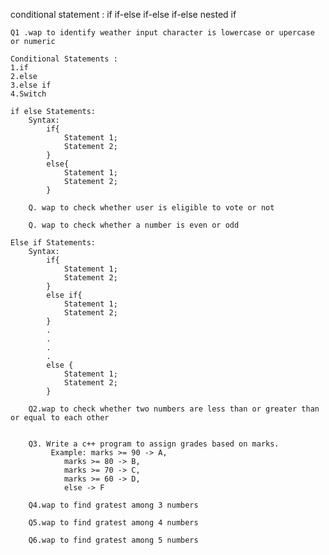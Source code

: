 conditional statement :
    if
    if-else
    if-else if-else
    nested if
    
    Q1 .wap to identify weather input character is lowercase or upercase or numeric
    
    Conditional Statements :
    1.if
    2.else
    3.else if 
    4.Switch

    if else Statements:
        Syntax:
            if{
                Statement 1;
                Statement 2;
            }
            else{
                Statement 1;
                Statement 2;
            }

        Q. wap to check whether user is eligible to vote or not 

        Q. wap to check whether a number is even or odd

    Else if Statements:
        Syntax:
            if{
                Statement 1;
                Statement 2;
            }
            else if{
                Statement 1;
                Statement 2;
            }
            .
            .
            .
            .
            else {
                Statement 1;
                Statement 2;
            }
        
        Q2.wap to check whether two numbers are less than or greater than or equal to each other


        Q3. Write a c++ program to assign grades based on marks.
             Example: marks >= 90 -> A, 
                marks >= 80 -> B, 
                marks >= 70 -> C, 
                marks >= 60 -> D, 
                else -> F

        Q4.wap to find gratest among 3 numbers 

        Q5.wap to find gratest among 4 numbers

        Q6.wap to find gratest among 5 numbers  
